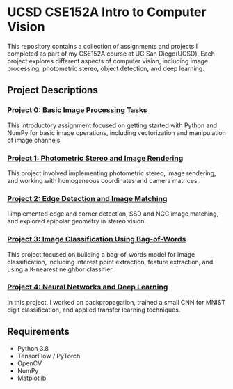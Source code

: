 # UCSD CSE152A Intro to Computer Vision

This repository contains a collection of assignments and projects I completed as part of my CSE152A course at UC San Diego(UCSD). Each project explores different aspects of computer vision, including image processing, photometric stereo, object detection, and deep learning.



## Project Descriptions

### [Project 0: Basic Image Processing Tasks](#https://github.com/chojaework/CSE152A_Computer_Vision/blob/main/0.%20Intro%20to%20Computer%20Vision.ipynb)
This introductory assignment focused on getting started with Python and NumPy for basic image operations, including vectorization and manipulation of image channels.

### [Project 1: Photometric Stereo and Image Rendering](#./1.%20Photometric%20Stereo%20%26%20Image%20Rendering.ipynb)
This project involved implementing photometric stereo, image rendering, and working with homogeneous coordinates and camera matrices.

### [Project 2: Edge Detection and Image Matching](#./2.%20Edge%20Corner%20Detection%20and%20Theory.ipynb)
I implemented edge and corner detection, SSD and NCC image matching, and explored epipolar geometry in stereo vision. 

### [Project 3: Image Classification Using Bag-of-Words](#./3.%20Image%20Classification%20%26%20Bag%20of%20Words.ipynb)
This project focused on building a bag-of-words model for image classification, including interest point extraction, feature extraction, and using a K-nearest neighbor classifier. 

### [Project 4: Neural Networks and Deep Learning](#./4.%20Deep%20Learning%20for%20Computer%20Vision.ipynb)
In this project, I worked on backpropagation, trained a small CNN for MNIST digit classification, and applied transfer learning techniques. 


## Requirements
- Python 3.8
- TensorFlow / PyTorch
- OpenCV
- NumPy
- Matplotlib

